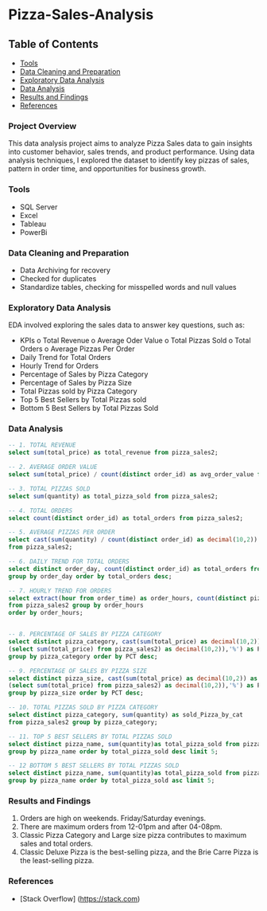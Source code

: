 # Pizza-Sales-Analysis

## Table of Contents
-	[Tools](#tools)
-	[Data Cleaning and Preparation](#data-cleaning-and-preparation)
-	[Exploratory Data Analysis](#exploratory-data-analysis)
-	[Data Analysis](#data-analysis)
-	[Results and Findings](#results-and-findings)
-	[References](#references)

### Project Overview
This data analysis project aims to analyze Pizza Sales data to gain insights into customer behavior, sales trends, and product performance. Using data analysis techniques, I explored the dataset to identify key pizzas of sales, pattern in order time, and opportunities for business growth.

### Tools	
-	SQL Server
-	Excel
-	Tableau
-	PowerBi

### Data Cleaning and Preparation	
-	Data Archiving for recovery
-	Checked for duplicates
-	Standardize tables, checking for misspelled words and null values
  
### Exploratory Data Analysis
EDA involved exploring the sales data to answer key questions, such as:
-	KPIs
o	Total Revenue
o	Average Oder Value
o	Total Pizzas Sold
o	Total Orders
o	Average Pizzas Per Order
-	Daily Trend for Total Orders
-	Hourly Trend for Orders
-	Percentage of Sales by Pizza Category
-	Percentage of Sales by Pizza Size
-	Total Pizzas sold by Pizza Category
-	Top 5 Best Sellers by Total Pizzas sold
-	Bottom 5 Best Sellers by Total Pizzas Sold
  
### Data Analysis
```sql
-- 1. TOTAL REVENUE
select sum(total_price) as total_revenue from pizza_sales2;

-- 2. AVERAGE ORDER VALUE
select sum(total_price) / count(distinct order_id) as avg_order_value from pizza_sales2;  

-- 3. TOTAL PIZZAS SOLD
select sum(quantity) as total_pizza_sold from pizza_sales2;

-- 4. TOTAL ORDERS
select count(distinct order_id) as total_orders from pizza_sales2;

-- 5. AVERAGE PIZZAS PER ORDER
select cast(sum(quantity) / count(distinct order_id) as decimal(10,2)) as avg_pizza_order 
from pizza_sales2;

-- 6. DAILY TREND FOR TOTAL ORDERS
select distinct order_day, count(distinct order_id) as total_orders from pizza_sales2
group by order_day order by total_orders desc;

-- 7. HOURLY TREND FOR ORDERS
select extract(hour from order_time) as order_hours, count(distinct pizza_id) as total_orders 
from pizza_sales2 group by order_hours 
order by order_hours;


-- 8. PERCENTAGE OF SALES BY PIZZA CATEGORY
select distinct pizza_category, cast(sum(total_price) as decimal(10,2)) as total_revenue, concat(cast(sum(total_price)*100 / 
(select sum(total_price) from pizza_sales2) as decimal(10,2)),'%') as PCT from pizza_sales2 
group by pizza_category order by PCT desc;

-- 9. PERCENTAGE OF SALES BY PIZZA SIZE
select distinct pizza_size, cast(sum(total_price) as decimal(10,2)) as total_revenue, concat(cast(sum(total_price)*100 / 
(select sum(total_price) from pizza_sales2) as decimal(10,2)),'%') as PCT from pizza_sales2 
group by pizza_size order by PCT desc;

-- 10. TOTAL PIZZAS SOLD BY PIZZA CATEGORY
select distinct pizza_category, sum(quantity) as sold_Pizza_by_cat
from pizza_sales2 group by pizza_category;

-- 11. TOP 5 BEST SELLERS BY TOTAL PIZZAS SOLD
select distinct pizza_name, sum(quantity)as total_pizza_sold from pizza_sales2
group by pizza_name order by total_pizza_sold desc limit 5;

-- 12 BOTTOM 5 BEST SELLERS BY TOTAL PIZZAS SOLD
select distinct pizza_name, sum(quantity)as total_pizza_sold from pizza_sales2
group by pizza_name order by total_pizza_sold asc limit 5;

```
### Results and Findings
1. Orders are high on weekends. Friday/Saturday evenings.
2. There are maximum orders from 12-01pm and after 04-08pm.
3. Classic Pizza Category and Large size pizza contributes to maximum sales and total orders.
4. Classic Deluxe Pizza is the best-selling pizza, and the Brie Carre Pizza is the least-selling pizza.
### References
-	[Stack Overflow] (https://stack.com)
